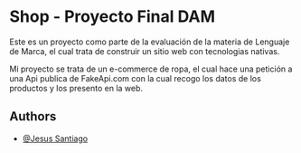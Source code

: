 
# Shop - Proyecto Final DAM

Este es un proyecto como parte de la evaluación de la materia de Lenguaje de Marca, el cual trata de construir un sitio web con tecnologias nativas.

Mi proyecto se trata de un e-commerce de ropa, el cual hace una petición a una Api publica de FakeApi.com con la cual recogo los datos de los productos y los presento en la web.




## Authors

- [@Jesus Santiago](https://github.com/SantiagoDam2024-25)
